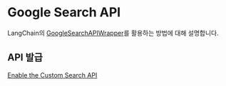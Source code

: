# Google Search API

LangChain의 [GoogleSearchAPIWrapper](https://api.python.langchain.com/en/latest/utilities/langchain.utilities.google_search.GoogleSearchAPIWrapper.html#)를 활용하는 방법에 대해 설명합니다.

## API 발급

[Enable the Custom Search API](https://console.cloud.google.com/apis/library/customsearch.googleapis.com?project=red-grid-306501)
